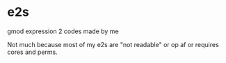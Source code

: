# e2s
gmod expression 2 codes made by me

Not much because most of my e2s are "not readable" or op af or requires cores and perms.
